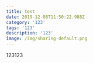 ```yaml
---
title: test
date: 2019-12-08T11:50:22.988Z
category: '123'
tags: '123'
description: '123'
image: /img/sharing-default.png
---
```

123123
